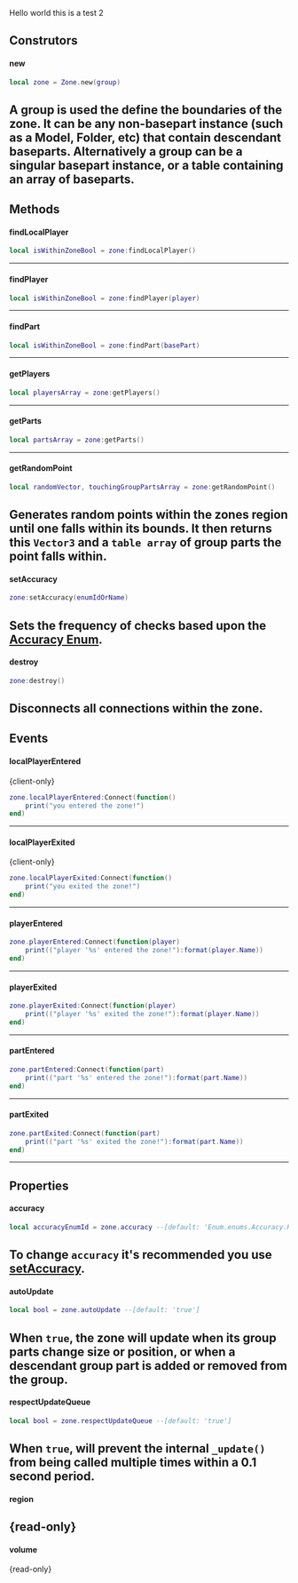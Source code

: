 [Accuracy Enum]: https://github.com/1ForeverHD/ZonePlus/blob/main/src/Zone/Enum/Accuracy.lua
[setAccuracy]: https://1foreverhd.github.io/ZonePlus/zone/#setaccuracy

Hello world this is a test 2

## Construtors
#### new
```lua
local zone = Zone.new(group)
```
A group is used the define the boundaries of the zone. It can be any non-basepart instance (such as a Model, Folder, etc) that contain descendant baseparts. Alternatively a group can be a singular basepart instance, or a table containing an array of baseparts. 
----
## Methods
#### findLocalPlayer
```lua
local isWithinZoneBool = zone:findLocalPlayer()
```
----
#### findPlayer
```lua
local isWithinZoneBool = zone:findPlayer(player)
```
----
#### findPart
```lua
local isWithinZoneBool = zone:findPart(basePart)
```
----
#### getPlayers
```lua
local playersArray = zone:getPlayers()
```
----
#### getParts
```lua
local partsArray = zone:getParts()
```
----
#### getRandomPoint
```lua
local randomVector, touchingGroupPartsArray = zone:getRandomPoint()
```
Generates random points within the zones region until one falls within its bounds. It then returns this ``Vector3`` and a ``table array`` of group parts the point falls within.
----
#### setAccuracy
```lua
zone:setAccuracy(enumIdOrName)
```
Sets the frequency of checks based upon the [Accuracy Enum].
----
#### destroy
```lua
zone:destroy()
```
Disconnects all connections within the zone.
----
## Events
#### localPlayerEntered 
{client-only}
```lua
zone.localPlayerEntered:Connect(function()
    print("you entered the zone!")
end)
```
----
#### localPlayerExited
{client-only}
```lua
zone.localPlayerExited:Connect(function()
    print("you exited the zone!")
end)
```
----
#### playerEntered
```lua
zone.playerEntered:Connect(function(player)
    print(("player '%s' entered the zone!"):format(player.Name))
end)
```
----
#### playerExited
```lua
zone.playerExited:Connect(function(player)
    print(("player '%s' exited the zone!"):format(player.Name))
end)
```
----
#### partEntered
```lua
zone.partEntered:Connect(function(part)
    print(("part '%s' entered the zone!"):format(part.Name))
end)
```
----
#### partExited
```lua
zone.partExited:Connect(function(part)
    print(("part '%s' exited the zone!"):format(part.Name))
end)
```
----
## Properties
#### accuracy
```lua
local accuracyEnumId = zone.accuracy --[default: 'Enum.enums.Accuracy.High']
```
To change ``accuracy`` it's recommended you use [setAccuracy].
----
#### autoUpdate
```lua
local bool = zone.autoUpdate --[default: 'true']
```
When ``true``, the zone will update when its group parts change size or position, or when a descendant group part is added or removed from the group.
----
#### respectUpdateQueue
```lua
local bool = zone.respectUpdateQueue --[default: 'true']
```
When ``true``, will prevent the internal ``_update()`` from being called multiple times within a 0.1 second period.
----
#### region
{read-only}
----
#### volume
{read-only}
